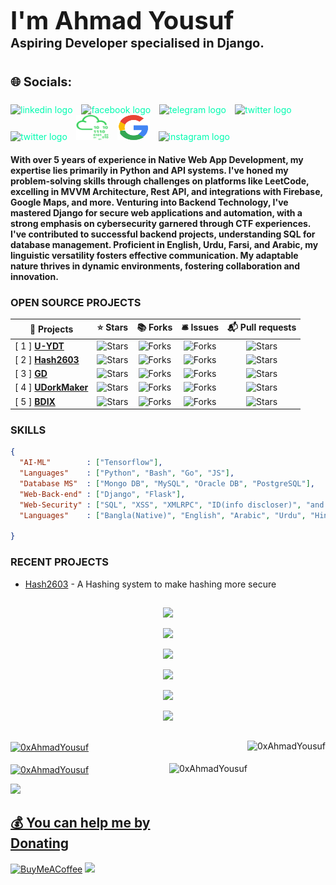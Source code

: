 <b style="font-size: 40px;">I'm Ahmad Yousuf</b>
<br>
<b style="font-size: 20px;">Aspiring Developer specialised in Django.</b>

<div align="left" style="text-decoration: none;">
  <div style="text-align: left; font-size: 20px;">
      <br><b>🌐 Socials:</b><br><br>
  </div>
    <a href="https://www.linkedin.com/in/Unkn0wn2603/" target="_blank" style="text-decoration: none;color: #00fcb0;margin-right: 10px;">
    <img src="https://raw.githubusercontent.com/maurodesouza/profile-readme-generator/master/src/assets/icons/social/linkedin/default.svg" width="52" height="40" alt="linkedin logo">
    </a>
    <a href="https://www.facebook.com/Unkn0wn2603/" target="_blank" style="text-decoration: none;color: #00fcb0;margin-right: 10px;">
    <img src="https://raw.githubusercontent.com/maurodesouza/profile-readme-generator/master/src/assets/icons/social/facebook/default.svg" width="52" height="40" alt="facebook logo">
    </a>
    <a href="https://t.me/Unkn0wn2603/" target="_blank" style="text-decoration: none;color: #00fcb0;margin-right: 10px;">
    <img src="https://raw.githubusercontent.com/maurodesouza/profile-readme-generator/master/src/assets/icons/social/telegram/default.svg" width="52" height="40" alt="telegram logo">
    </a>
    <a href="https://www.twitter.com/Unkn0wn2603/" target="_blank" style="text-decoration: none;color: #00fcb0;margin-right: 10px;">
    <img src="https://raw.githubusercontent.com/maurodesouza/profile-readme-generator/master/src/assets/icons/social/twitter/default.svg" width="52" height="40" alt="twitter logo">
    </a>
    <a href="https://www.youtube.com/@Unkn0wn2603/" target="_blank" style="text-decoration: none;color: #00fcb0;margin-right: 10px;">
    <img src="https://raw.githubusercontent.com/maurodesouza/profile-readme-generator/master/src/assets/icons/social/youtube/default.svg" width="52" height="40" alt="twitter logo">
    </a>
    <a href="https://tryhackme.com/p/Unkn0wn2603" target="_blank" style="text-decoration: none;color: #00fcb0;margin-right: 10px;">
    <img src="https://github.com/0xAhmadYousuf/DB/raw/main/thm.svg" width="52" height="40" alt="twitter logo">
    </a>
    <a href="https://google.com/search?q=Unkn0wn2603" target="_blank" style="text-decoration: none;color: #00fcb0;margin-right: 10px;">
    <img src="https://github.com/0xAhmadYousuf/DB/raw/main/google.svg" width="52" height="40" alt="twitter logo">
    </a>
    <a href="mailto:Unkn0wn2603@protonmail.com" target="_blank" style="text-decoration: none;color: #00fcb0;margin-right: 10px;">
    <img src="https://raw.githubusercontent.com/maurodesouza/profile-readme-generator/master/src/assets/icons/social/gmail/default.svg" width="52" height="40" alt="instagram logo">
    </a>
</div>

#### With over 5 years of experience in Native Web App Development, my expertise lies primarily in Python and API systems. I've honed my problem-solving skills through challenges on platforms like LeetCode, excelling in MVVM Architecture, Rest API, and integrations with Firebase, Google Maps, and more. Venturing into Backend Technology, I've mastered Django for secure web applications and automation, with a strong emphasis on cybersecurity garnered through CTF experiences. I've contributed to successful backend projects, understanding SQL for database management. Proficient in English, Urdu, Farsi, and Arabic, my linguistic versatility fosters effective communication. My adaptable nature thrives in dynamic environments, fostering collaboration and innovation. 

### OPEN SOURCE PROJECTS

| 🎁 Projects                                                                                         |                                                                ⭐ Stars                                                                |                                                               📚 Forks                                                                |                                                               🛎 Issues                                                                |                                                             📬 Pull requests                                                              |
|-----------------------------------------------------------------------------------------------------|:-------------------------------------------------------------------------------------------------------------------------------------:|:-------------------------------------------------------------------------------------------------------------------------------------:|:--------------------------------------------------------------------------------------------------------------------------------------:|:-----------------------------------------------------------------------------------------------------------------------------------------:|
| [ 1 ] <a href="https://github.com/0xAhmadYousuf/U-YDT"><b>U-YDT</b></a>     |  <img alt="Stars" src="https://img.shields.io/github/stars/0xAhmadYousuf/U-YDT?style=flat-square&labelColor=343b41"/>  |  <img alt="Forks" src="https://img.shields.io/github/forks/0xAhmadYousuf/U-YDT?style=flat-square&labelColor=343b41"/>  |  <img alt="Forks" src="https://img.shields.io/github/issues/0xAhmadYousuf/U-YDT?style=flat-square&labelColor=343b41"/>  |  <img alt="Stars" src="https://img.shields.io/github/issues-pr/0xAhmadYousuf/U-YDT?style=flat-square&labelColor=343b41"/>  |
| [ 2 ] <a href="https://github.com/0xAhmadYousuf/Hash2603"><b>Hash2603</b></a>     |  <img alt="Stars" src="https://img.shields.io/github/stars/0xAhmadYousuf/Hash2603?style=flat-square&labelColor=343b41"/>  |  <img alt="Forks" src="https://img.shields.io/github/forks/0xAhmadYousuf/Hash2603?style=flat-square&labelColor=343b41"/>  |  <img alt="Forks" src="https://img.shields.io/github/issues/0xAhmadYousuf/Hash2603?style=flat-square&labelColor=343b41"/>  |  <img alt="Stars" src="https://img.shields.io/github/issues-pr/0xAhmadYousuf/Hash2603?style=flat-square&labelColor=343b41"/>  |
| [ 3 ] <a href="https://github.com/0xAhmadYousuf/GD"><b>GD</b></a>     |  <img alt="Stars" src="https://img.shields.io/github/stars/0xAhmadYousuf/GD?style=flat-square&labelColor=343b41"/>  |  <img alt="Forks" src="https://img.shields.io/github/forks/0xAhmadYousuf/GD?style=flat-square&labelColor=343b41"/>  |  <img alt="Forks" src="https://img.shields.io/github/issues/0xAhmadYousuf/GD?style=flat-square&labelColor=343b41"/>  |  <img alt="Stars" src="https://img.shields.io/github/issues-pr/0xAhmadYousuf/GD?style=flat-square&labelColor=343b41"/>  |
| [ 4 ] <a href="https://github.com/0xAhmadYousuf/UDorkMaker"><b>UDorkMaker</b></a>     |  <img alt="Stars" src="https://img.shields.io/github/stars/0xAhmadYousuf/UDorkMaker?style=flat-square&labelColor=343b41"/>  |  <img alt="Forks" src="https://img.shields.io/github/forks/0xAhmadYousuf/UDorkMaker?style=flat-square&labelColor=343b41"/>  |  <img alt="Forks" src="https://img.shields.io/github/issues/0xAhmadYousuf/UDorkMaker?style=flat-square&labelColor=343b41"/>  |  <img alt="Stars" src="https://img.shields.io/github/issues-pr/0xAhmadYousuf/UDorkMaker?style=flat-square&labelColor=343b41"/>  |
| [ 5 ] <a href="https://github.com/0xAhmadYousuf/bdix"><b>BDIX</b></a>     |  <img alt="Stars" src="https://img.shields.io/github/stars/0xAhmadYousuf/bdix?style=flat-square&labelColor=343b41"/>  |  <img alt="Forks" src="https://img.shields.io/github/forks/0xAhmadYousuf/bdix?style=flat-square&labelColor=343b41"/>  |  <img alt="Forks" src="https://img.shields.io/github/issues/0xAhmadYousuf/bdix?style=flat-square&labelColor=343b41"/>  |  <img alt="Stars" src="https://img.shields.io/github/issues-pr/0xAhmadYousuf/bdix?style=flat-square&labelColor=343b41"/>  |


### SKILLS
```json
{ 
  "AI-ML"        : ["Tensorflow"],
  "Languages"    : ["Python", "Bash", "Go", "JS"],
  "Database MS"  : ["Mongo DB", "MySQL", "Oracle DB", "PostgreSQL"],
  "Web-Back-end" : ["Django", "Flask"],
  "Web-Security" : ["SQL", "XSS", "XMLRPC", "ID(info discloser)", "and more..."],
  "Languages"    : ["Bangla(Native)", "English", "Arabic", "Urdu", "Hindi", "Farsi"],

}
```
### RECENT PROJECTS
* <p><a href="https://github.com/0xAhmadYousuf/Hash2603" target="_blank">Hash2603</a> - A Hashing system to make hashing more secure</p>

<h2 align="center"></h2>

<p align="center"><a href="https://skillicons.dev"><img src="https://skillicons.dev/icons?i=bash,c,css,django,flask,html,js,py,pytorch,tensorflow,nextjs" /></a></p>
<p align="center"><a href="https://skillicons.dev"><img src="https://skillicons.dev/icons?i=ae,anaconda,docker,git,github,githubactions,gitlab,pycharm,vscode,postman,replit" /></a></p>
<p align="center"><a href="https://skillicons.dev"><img src="https://skillicons.dev/icons?i=aws,azure,gcp,cloudflare,heroku,firebase,raspberrypi,redhat,ubuntu,linux,debian" /></a></p>
<p align="center"><a href="https://skillicons.dev"><img src="https://skillicons.dev/icons?i=mongodb,mysql,sqlite,wordpress,regex,discord,bots,gmail,instagram,linkedin,stackoverflow" /></a></p>
<p align="center"><a href="https://skillicons.dev"><img src="https://skillicons.dev/icons?i=kali,powershell,windows,arch,raspberrypi,redhat,ubuntu,linux,debian,md,ps" /></a></p>
<p align="center"><a href="https://skillicons.dev"><img src="https://skillicons.dev/icons?i=svg,xd" /></a></p>

<h2 align="center"></h2>

<a href="https://github.com/0xAhmadYousuf/"><img align="center" height="157em" src="https://github-readme-stats.vercel.app/api?username=0xAhmadYousuf&theme=tokyonight&layout=compact&show_icons=true&locale=en" alt="0xAhmadYousuf" /><img align="right" height="157em" src="https://github-readme-stats.vercel.app/api/top-langs?username=0xAhmadYousuf&theme=tokyonight&show_icons=true&locale=en&layout=compact" alt="0xAhmadYousuf" /></a>
</br>
</br>
<a href="https://leetcode.com/Unkn0wn2603/"><img align="center" height="150em" src="https://leetcard.jacoblin.cool/Unkn0wn2603?theme=dark" alt="0xAhmadYousuf" /><a href="https://github.com/0xAhmadYousuf/"><img align="right" height="150em" src="https://github-readme-streak-stats.herokuapp.com/?user=0xAhmadYousuf&theme=tokyonight&layout=compact" alt="0xAhmadYousuf" />

![](https://raw.githubusercontent.com/Sutil/Sutil/2b2fad3bf54522bb30c8c170591fc68ff51b69e6/github-contribution-grid-snake2.svg)

## 💰 You can help me by Donating
[![BuyMeACoffee](https://img.shields.io/badge/Buy%20Me%20a%20Coffee-ffdd00?style=for-the-badge&logo=buy-me-a-coffee&logoColor=black)](https://www.buymeacoffee.com/Unkn0wn2603) 
<a href = 'https://www.fiverr.com/Unkn0wn2603'><img src = "https://img.shields.io/badge/Fiverr-1DBF73.svg?style=for-the-badge&logo=Fiverr&logoColor=white"/></a>
